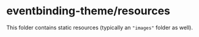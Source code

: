 # eventbinding-theme/resources

This folder contains static resources (typically an `"images"` folder as well).
